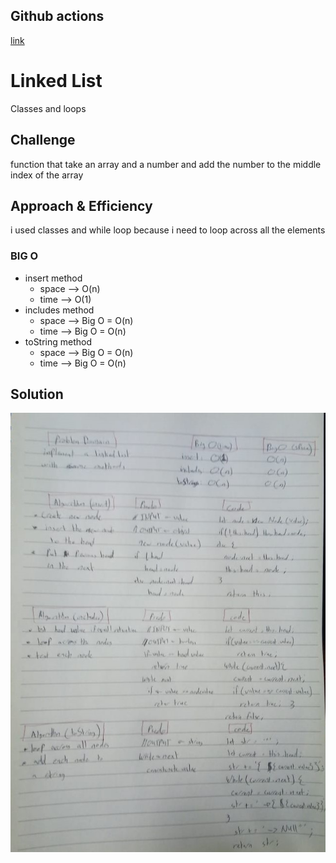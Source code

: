 ## Github actions
[link](https://github.com/ruwaid-401-advanced-javascript/data-structures-and-algorithms/pull/6/checks)

# Linked List 

Classes and loops

## Challenge

function that take an array and a number and add the number to the middle index of the array

## Approach & Efficiency

i used classes and while loop because i need to loop across all the elements
### BIG O
* insert method
  * space --> O(n)
  * time --> O(1) 
* includes method 
  * space --> Big O = O(n)
  * time --> Big O = O(n)
* toString method
  * space --> Big O = O(n)
  * time --> Big O = O(n)

## Solution

![Reverse an array whitboard](../../assets/linked-list.jpeg)